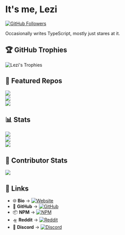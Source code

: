 # It's me, **Lezi**  

[![GitHub Followers](https://img.shields.io/github/followers/user-lezi?color=236ad3&style=for-the-badge&logo=github&label=Follow)](https://github.com/user-lezi)  

Occasionally writes TypeScript, mostly just stares at it.  

## 🏆 GitHub Trophies  

![Lezi's Trophies](https://github-profile-trophy.vercel.app/?username=user-lezi&theme=vue-dark&no-frame=false&no-bg=true&margin-w=4)  

## 📌 Featured Repos  

<a href="https://github.com/user-lezi/bible">
  <img align="center" src="https://github-readme-stats.vercel.app/api/pin/?username=user-lezi&repo=bible&theme=vue-dark&hide_border=true" />
</a>
<br>
<a href="https://github.com/user-lezi/ForgeIndia">
  <img align="center" src="https://github-readme-stats.vercel.app/api/pin/?username=user-lezi&repo=ForgeIndia&theme=vue-dark&hide_border=true" />
</a>  
<br>
<a href="https://github.com/user-lezi/leziscript-esolang">
  <img align="center" src="https://github-readme-stats.vercel.app/api/pin/?username=user-lezi&repo=leziscript-esolang&theme=vue-dark&hide_border=true" />
</a>  


## 📊 Stats  

<a href="https://github.com/user-lezi">
  <img align="center" src="https://github-readme-stats.vercel.app/api?username=user-lezi&theme=vue-dark&show_icons=true&hide_border=true&count_private=true" />
</a>
<br>
<a href="https://github.com/user-lezi">
  <img align="center" src="https://github-readme-streak-stats.herokuapp.com/?user=user-lezi&theme=vue-dark&hide_border=true" />
</a>
<br>
<a href="https://github.com/user-lezi">
  <img align="center" src="https://github-readme-stats.vercel.app/api/top-langs/?username=user-lezi&theme=vue-dark&show_icons=true&hide_border=true&layout=compact" />
</a>  

## 🚀 Contributor Stats  

<a href="https://github.com/user-lezi">
  <img align="center" src="https://github-contributor-stats.vercel.app/api?username=user-lezi&limit=5&theme=vue-dark&combine_all_yearly_contributions=true" />
</a>  

## 🔗 Links  

- 🌐 **Bio** → [![Website](https://img.shields.io/badge/-has.cash/lezi-1da1f2?style=flat-square&logo=internetexplorer&logoColor=white)](https://has.cash/lezi)  
- 🐙 **GitHub** → [![GitHub](https://img.shields.io/badge/-user--lezi-181717?style=flat-square&logo=github&logoColor=white)](https://github.com/user-lezi)  
- 📦 **NPM** → [![NPM](https://img.shields.io/badge/-lezii-CB3837?style=flat-square&logo=npm&logoColor=white)](https://npmjs.com/~lezii)  
- 🛸 **Reddit** → [![Reddit](https://img.shields.io/badge/-u/Intrepid__Intern__2175-FF4500?style=flat-square&logo=reddit&logoColor=white)](https://www.reddit.com/user/Intrepid_Intern_2175)  
- 💬 **Discord** → [![Discord](https://img.shields.io/badge/-butwhylezi-5865F2?style=flat-square&logo=discord&logoColor=white)](https://discord.com/users/910837428862984213)  
